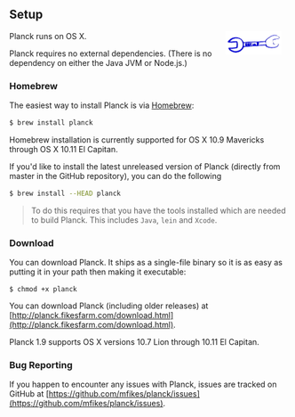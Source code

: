 ## Setup

<img width="100" align="right" style="margin: 0ex 1em" src="img/setup.jpg">
Planck runs on OS X. 

Planck requires no external dependencies. (There is no dependency on either the Java JVM or Node.js.)

### Homebrew

The easiest way to install Planck is via [Homebrew](http://brew.sh):

```sh
$ brew install planck
```

Homebrew installation is currently supported for OS X 10.9 Mavericks through OS X 10.11 El Capitan.

If you'd like to install the latest unreleased version of Planck (directly from master in the GitHub repository), you can do the following

```sh
$ brew install --HEAD planck
```

> To do this requires that you have the tools installed which are needed to build Planck. This includes `Java`, `lein` and `Xcode`.

### Download

You can download Planck. It ships as a single-file binary so it is as easy as putting it in your path then making it executable:

```
$ chmod +x planck
```

You can download Planck (including older releases) at [http://planck.fikesfarm.com/download.html](http://planck.fikesfarm.com/download.html).

Planck 1.9 supports OS X versions 10.7 Lion through 10.11 El Capitan.

### Bug Reporting

If you happen to encounter any issues with Planck, issues are tracked on GitHub at [https://github.com/mfikes/planck/issues](https://github.com/mfikes/planck/issues).